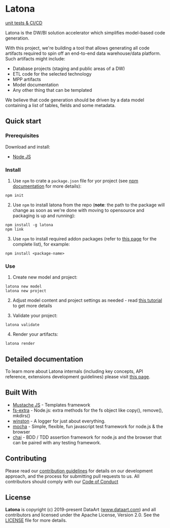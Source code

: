 # Latona

[unit tests & CI/CD](https://github.com/dataart-latona/latona/actions/workflows/push_main.yml/badge.svg)

Latona is the DW/BI solution accelerator which simplifies model-based code
generation.

With this project, we're building a tool that allows generating all code
artifacts required to spin off an end-to-end data warehouse/data platform.
Such artifacts might include:

- Database projects (staging and public areas of a DW)
- ETL code for the selected technology
- MPP artifacts
- Model documentation
- Any other thing that can be templated

We believe that code generation should be driven by a data model containing a
list of tables, fields and some metadata.

## Quick start

### Prerequisites

Download and install:

- [Node JS](https://nodejs.org/en/)

### Install

1. Use `npm` to crate a `package.json` file for yor project (see [npm documentation](https://docs.npmjs.com/cli/v7/commands/npm-init) for more details):

```
npm init
```

2. Use `npm` to install latona from the repo (**note**: the path to the package will change as soon as we're done with moving to opensource and packaging is up and running):

```
npm install -g latona
npm link
```

3. Use `npm` to install required addon packages (refer to [this page](./docs/addons/addon-registry.md) for the complete list), for example:

```
npm install <package-name>
```

### Use

1. Create new model and project:

```
latona new model
latona new project
```

2. Adjust model content and project settings as needed - read [this tutorial](./docs/Usage.md) to get more details

3. Validate your project:

```
latona validate
```

4. Render your artifacts:

```
latona render
```

## Detailed documentation

To learn more about Latona internals (including key concepts, API reference,
extensions development guidelines) please visit [this page](./docs/README.md).

## Built With

- [Mustache JS](https://github.com/janl/mustache.js/) - Templates framework
- [fs-extra](https://github.com/jprichardson/node-fs-extra) - Node.js: extra
  methods for the fs object like copy(), remove(), mkdirs()
- [winston](https://github.com/winstonjs/winston) - A logger for just about
  everything.
- [mocha](https://github.com/mochajs/mocha) - Simple, flexible, fun javascript
  test framework for node.js & the browser
- [chai](https://github.com/chaijs/chai) - BDD / TDD assertion framework for
  node.js and the browser that can be paired with any testing framework.

## Contributing

Please read our [contribution guidelines](./docs/dev/CONTRIBUTING.md) for
details on our development approach, and the process for submitting pull
requests to us. All contributors should comply with our
[Code of Conduct](./CODE_OF_CONDUCT.md)

## License

**Latona** is copyright (c) 2019-present DataArt (www.dataart.com) and all
contributors and licensed under the Apache License, Version 2.0.
See the [LICENSE](./LICENSE) file for more details.
